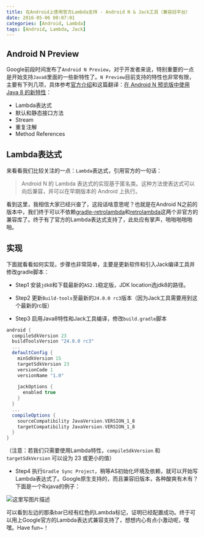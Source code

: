 ```yaml
---
title: 在Android上使用官方Lambda支持 - Android N & Jack工具（兼容旧平台）
date: 2016-05-06 00:07:01
categories: [Android, Lambda]
tags: [Android, Lambda, Jack]
---
```


## Android N Preview
Google前段时间发布了`Android N Preview`，对于开发者来说，特别重要的一点是开始支持`Java8`里面的一些新特性了。`N Preview`目前支持的特性也非常有限，主要有下列几项，具体参考[官方介绍][1]和这篇翻译：[在 Android N 预览版中使用 Java 8 的新特性][2]：

- Lambda表达式
- 默认和静态接口方法
- Stream
- 重复注解
- Method References

## Lambda表达式
来看看我们比较关注的一点：`Lambda`表达式，引用官方的一句话：
>Android N 的 Lambda 表达式的实现基于匿名类。这种方法使表达式可以向后兼容，并可以在早期版本的 Android 上执行。

看到这里，我相信大家已经兴奋了，这段话啥意思呢？也就是在Android N之前的版本中，我们终于可以不依赖[gradle-retrolambda][3]和[retrolambda][4]这两个非官方的兼容库了。终于有了官方的Lambda表达式支持了，此处应有掌声，啪啪啪啪啪啪。


## 实现
下面就看看如何实现，步骤也非常简单，主要是更新软件和引入Jack编译工具并修改gradle脚本：

- Step1
安装`jdk8`和下载最新的`AS2.1`稳定版，JDK location选jdk8的路径。

- Step2
更新`Build-tools`至最新的`24.0.0 rc3`版本（因为Jack工具需要用到这个最新的rc版）

- Step3
启用Java8特性和Jack工具编译，修改`build.gradle`脚本
```gradle
android {
  compileSdkVersion 23
  buildToolsVersion "24.0.0 rc3"
  ...
  defaultConfig {
    minSdkVersion 15
    targetSdkVersion 23
    versionCode 1
    versionName "1.0"
        
    jackOptions {
      enabled true
    }
  }
  ...
  compileOptions {
    sourceCompatibility JavaVersion.VERSION_1_8
    targetCompatibility JavaVersion.VERSION_1_8
  }
}
```
（注意：若我们只需要使用Lambda特性，`compileSdkVersion` 和 `targetSdkVersion` 可以设为 23 或更小的值）

- Step4
执行`Gradle Sync Project`，稍等AS初始化坏境及依赖，就可以开始写Lambda表达式了。Google原生支持的，而且兼容旧版本，各种酸爽有木有？下面是一个Rxjava的例子：

![这里写图片描述](20160506000412638.png)

可以看到左边的那条bar已经有红色的Lambda标记，证明已经配置成功。终于可以用上Google官方的Lambda表达式兼容支持了，想想内心有点小激动呢，嘿嘿。Have fun~！

[1]: http://developer.android.com/intl/zh-cn/preview/j8-jack.html
[2]: http://blog.zhaiyifan.cn/2016/04/20/trans-java-8-in-android-n-preview/
[3]: https://github.com/evant/gradle-retrolambda
[4]: https://github.com/orfjackal/retrolambda